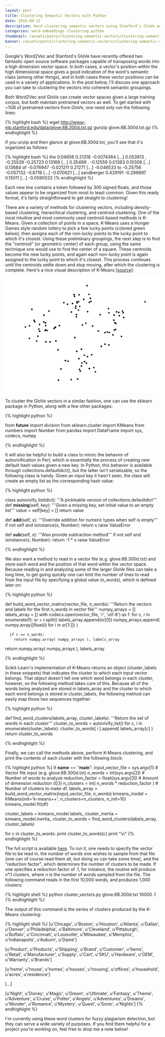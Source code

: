 ```yaml
---
layout: post
title: Clustering Semantic Vectors with Python
date: 2015-09-12
description: Hard clustering semantic vectors using Stanford's GloVe word embeddings and Scikit Learn's K-Means implementation.
categories: word-embeddings clustering python
thumbnail: /assets/posts/clustering-semantic-vectors/clustering-semantic-vectors-thumb.jpg
banner: /assets/posts/clustering-semantic-vectors/clustering-semantic-vectors-banner.png
---
```


Google's Word2Vec and Stanford's GloVe have recently offered two fantastic open source software packages capable of transposing words into a high dimension vector space. In both cases, a vector's position within the high dimensional space gives a good indication of the word's semantic class (among other things), and in both cases these vector positions can be used in a variety of applications. In the post below, I'll discuss one approach you can take to clustering the vectors into coherent semantic groupings. 

Both Word2Vec and GloVe can create vector spaces given a large training corpus, but both maintain pretrained vectors as well. To get started with ~1GB of pretrained vectors from GloVe, one need only run the following lines:

{% highlight bash %}
wget http://www-nlp.stanford.edu/data/glove.6B.300d.txt.gz
gunzip glove.6B.300d.txt.gz
{% endhighlight %}

If you unzip and then glance at glove.6B.300d.txt, you'll see that it's organized as follows:

{% highlight bash %}
the 0.04656 0.21318 -0.0074364 [...] 0.053913
, -0.25539 -0.25723 0.13169 [...] 0.35499
. -0.12559 0.01363 0.10306 [...] 0.13684
of -0.076947 -0.021211 0.21271 [...] -0.046533
to -0.25756 -0.057132 -0.6719 [...] -0.070621
[...]
sandberger 0.429191 -0.296897 0.15011 [...] -0.0590532
{% endhighlight %}

Each new line contains a token followed by 300 signed floats, and those values appear to be organized from most to least common. Given this ready format, it's fairly straightforward to get straight to clustering!

There are a variety of methods for clustering vectors, including density-based clustering, hierarchical clustering, and centroid clustering. One of the most intuitive and most commonly used centroid-based methods is K-Means. Given a collection of points in a space, K-Means uses a Hunger Games style random lottery to pick a few lucky points (colored green below), then assigns each of the non-lucky points to the lucky point to which it's closest. Using these preliminary groupings, the next step is to find the "centroid" (or geometric center) of each group, using the same technique one would use to find the center of a square. These centroids become the new lucky points, and again each non-lucky point is again assigned to the lucky point to which it's closest. This process continues until the centroids settle down and stop moving, after which the clustering is complete. Here's a nice visual description of K-Means [[source]][kmeans-source]:

<img src='/assets/posts/clustering-semantic-vectors/kmeans.gif' id='gif'/>

To cluster the GloVe vectors in a similar fashion, one can use the sklearn package in Python, along with a few other packages:

{% highlight python %}

from __future__ import division
from sklearn.cluster import KMeans 
from numbers import Number
from pandas import DataFrame
import sys, codecs, numpy

{% endhighlight %}

It will also be helpful to build a class to mimic the behavior of autovivification in Perl, which is essentially the process of creating new default hash values given a new key. In Python, this behavior is available through collections.defaultdict(), but the latter isn't serializable, so the following class is handy. Given an input key it hasn't seen, the class will create an empty list as the corresponding hash value:

{% highlight python %}

class autovivify_list(dict):
  '''A pickleable version of collections.defaultdict'''
  def __missing__(self, key):
    '''Given a missing key, set initial value to an empty list'''
    value = self[key] = []
    return value

  def __add__(self, x):
    '''Override addition for numeric types when self is empty'''
    if not self and isinstance(x, Number):
      return x
    raise ValueError

  def __sub__(self, x):
    '''Also provide subtraction method'''
    if not self and isinstance(x, Number):
      return -1 * x
    raise ValueError

{% endhighlight %}

We also want a method to read in a vector file (e.g. glove.6B.300d.txt) and store each word and the position of that word within the vector space. Because reading in and analyzing some of the larger GloVe files can take a long time, to get going quickly one can limit the number of lines to read from the input file by specifying a global value (n_words), which is defined later on:

{% highlight python %}

def build_word_vector_matrix(vector_file, n_words):
  '''Return the vectors and labels for the first n_words in vector file'''
  numpy_arrays = []
  labels_array = []
  with codecs.open(vector_file, 'r', 'utf-8') as f:
    for c, r in enumerate(f):
      sr = r.split()
      labels_array.append(sr[0])
      numpy_arrays.append( numpy.array([float(i) for i in sr[1:]]) )

      if c == n_words:
        return numpy.array( numpy_arrays ), labels_array

  return numpy.array( numpy_arrays ), labels_array

{% endhighlight %}

Scikit-Learn's implementation of K-Means returns an object (cluster_labels in these snippets) that indicates the cluster to which each input vector belongs. That object doesn't tell one which word belongs in each cluster, however, so the following method takes care of this. Because all of the words being analyzed are stored in labels_array and the cluster to which each word belongs is stored in cluster_labels, the following method can easily map those two sequences together:

{% highlight python %}

def find_word_clusters(labels_array, cluster_labels):
  '''Return the set of words in each cluster'''
  cluster_to_words = autovivify_list()
  for c, i in enumerate(cluster_labels):
    cluster_to_words[ i ].append( labels_array[c] )
  return cluster_to_words

{% endhighlight %}

Finally, we can call the methods above, perform K-Means clustering, and print the contents of each cluster with the following block:

{% highlight python %}
if __name__ == "__main__":
  input_vector_file = sys.argv[1] # Vector file input (e.g. glove.6B.300d.txt)
  n_words = int(sys.argv[2]) # Number of words to analyze 
  reduction_factor = float(sys.argv[3]) # Amount of dimension reduction {0,1}
  n_clusters = int( n_words * reduction_factor ) # Number of clusters to make
  df, labels_array = build_word_vector_matrix(input_vector_file, n_words)
  kmeans_model = KMeans(init='k-means++', n_clusters=n_clusters, n_init=10)
  kmeans_model.fit(df)

  cluster_labels  = kmeans_model.labels_
  cluster_inertia   = kmeans_model.inertia_
  cluster_to_words  = find_word_clusters(labels_array, cluster_labels)

  for c in cluster_to_words:
    print cluster_to_words[c]
    print "\n"
{% endhighlight %}

The full script is available [here][script-link]. To run it, one needs to specify the vector file to be read in, the number of words one wishes to sample from that file (one can of course read them all, but doing so can take some time), and the "reduction factor", which determines the number of clusters to be made. If one specifies a reduction factor of .1, for instance, the routine will produce n*.1 clusters, where n is the number of words sampled from the file. The following command reads in the first 10,000 words, and produces 1,000 clusters:

{% highlight shell %}
python cluster_vectors.py glove.6B.300d.txt 10000 .1
{% endhighlight %}

The output of this command is the series of clusters produced by the K-Means clustering:

{% highlight shell %}
[u'Chicago', u'Boston', u'Houston', u'Atlanta', u'Dallas', u'Denver', u'Philadelphia', u'Baltimore', u'Cleveland', u'Pittsburgh', u'Buffalo', u'Cincinnati', u'Louisville', u'Milwaukee', u'Memphis', u'Indianapolis', u'Auburn', u'Dame']

[u'Product', u'Products', u'Shipping', u'Brand', u'Customer', u'Items', u'Retail', u'Manufacturer', u'Supply', u'Cart', u'SKU', u'Hardware', u'OEM', u'Warranty', u'Brands']

[u'home', u'house', u'homes', u'houses', u'housing', u'offices', u'household', u'acres', u'residence']

[...]

[u'Night', u'Disney', u'Magic', u'Dream', u'Ultimate', u'Fantasy', u'Theme', u'Adventure', u'Cruise', u'Potter', u'Angels', u'Adventures', u'Dreams', u'Wonder', u'Romance', u'Mystery', u'Quest', u'Sonic', u'Nights']
{% endhighlight %}

I'm currently using these word clusters for fuzzy plagiarism detection, but they can serve a wide variety of purposes. If you find them helpful for a project you're working on, feel free to drop me a note below!

[kmeans-source]: http://shabal.in/visuals.html
[script-link]: https://gist.github.com/duhaime/9330473f9a4e288f00af
